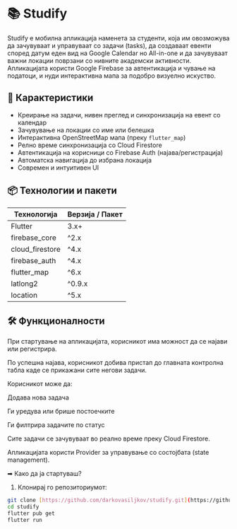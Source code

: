 # 📚 Studify

Studify е мобилна апликација наменета за студенти, која им овозможува да зачувуваат и управуваат со задачи (tasks), да создаваат евенти според датум еден вид на Google Calendar но All-in-one и да зачувуваат важни локации поврзани со нивните академски активности. Апликацијата користи Google Firebase за автентикација и чување на податоци, и нуди интерактивна мапа за подобро визуелно искуство.

## 🚀 Карактеристики
-  Креирање на задачи, нивен преглед и синхронизација на евент со календар
-  Зачувување на локации со име или белешка
-  Интерактивна OpenStreetMap мапа (преку `flutter_map`)
-  Релно време синхронизација со Cloud Firestore
-  Автентикација на корисници со Firebase Auth (најава/регистрација)
-  Автоматска навигација до избрана локација
-  Современ и интуитивен UI

## 📦 Технологии и пакети

| Технологија       | Верзија / Пакет            |
|-------------------|----------------------------|
| Flutter           | 3.x+                        |
| firebase_core     | ^2.x                        |
| cloud_firestore   | ^4.x                        |
| firebase_auth     | ^4.x                        |
| flutter_map       | ^6.x                        |
| latlong2          | ^0.9.x                      |
| location          | ^5.x                        |


## 🛠️ Функционалности

При стартување на апликацијата, корисникот има можност да се најави или регистрира.

По успешна најава, корисникот добива пристап до главната контролна табла каде се прикажани сите негови задачи.

Корисникот може да:

Додава нова задача

Ги уредува или брише постоечките

Ги филтрира задачите по статус

Сите задачи се зачувуваат во реално време преку Cloud Firestore.

Апликацијата користи Provider за управување со состојбата (state management).

➡ Како да ја стартуваш?
1. Клонирај го репозиториумот:

```bash
git clone [https://github.com/darkovasiljkov/studify.git](https://github.com/darkovasiljkov/Studify-Project.git)
cd studify
flutter pub get
flutter run
